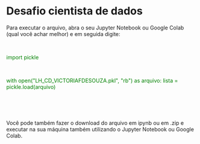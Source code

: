 <h1>Desafio cientista de dados</h1>

<p>Para executar o arquivo, abra o seu Jupyter Notebook ou Google Colab (qual você achar melhor) e em seguida digite:</p> <br>
<p style="color:green;">import pickle</p> <br>

<p style="color:green;">with open("LH_CD_VICTORIAFDESOUZA.pkl", "rb") as arquivo:
    lista = pickle.load(arquivo)</p>
    <br>
    <br>
    <br>
    <p>Você pode também fazer o download do arquivo em ipynb ou em .zip e executar na sua máquina também utilizando o Jupyter Notebook ou Google Colab.</p>
